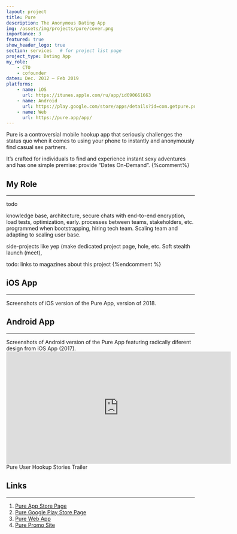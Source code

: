 ```yaml
---
layout: project
title: Pure
description: The Anonymous Dating App
img: /assets/img/projects/pure/cover.png
importance: 3
featured: true
show_header_logo: true
section: services   # for project list page
project_type: Dating App
my_role: 
    - CTO
    - cofounder
dates: Dec. 2012 – Feb 2019
platforms: 
    - name: iOS
      url: https://itunes.apple.com/ru/app/id690661663
    - name: Android
      url: https://play.google.com/store/apps/details?id=com.getpure.pure&referrer=utm_source%3Dpure.app
    - name: Web
      url: https://pure.app/app/
---
```


Pure is a controversial mobile hookup app that seriously challenges the status quo when it comes to using your phone 
to instantly and anonymously find casual sex partners. 

It’s crafted for individuals to find and experience 
instant sexy adventures and has one simple premise: provide “Dates On-Demand”.
{%comment%}
## My Role
***

todo

knowledge base, architecture, secure chats with  end-to-end encryption, load tests, optimization, early.
processes between teams, stakeholders, etc. programmed when bootstrapping, hiring tech team. Scaling team and adapting to
scaling user base.

side-projects like yep (make dedicated project page, hole, etc. Soft stealth launch (meet),   

todo: links to magazines about this project
{%endcomment %}

## iOS App
***
<div class="row">
    <div class="col-sm mt-3 mt-md-0 text-center">
        <img class="img-fluid rounded z-depth-1 mh600" src="{{ '/assets/img/projects/pure/ios1.png' | relative_url }}" alt=""/>
    </div>
    <div class="col-sm mt-3 mt-md-0 text-center">
        <img class="img-fluid rounded z-depth-1 mh600" src="{{ '/assets/img/projects/pure/ios2.png' | relative_url }}" alt=""/>
    </div> 
    <div class="col-sm mt-3 mt-md-0 text-center">
        <img class="img-fluid rounded z-depth-1 mh600" src="{{ '/assets/img/projects/pure/ios3.png' | relative_url }}" alt=""/>
    </div>
     
</div>
<div class="caption">
    Screenshots of iOS version of the Pure App, version of 2018.
</div>

## Android App
***
<div class="row">
    <div class="col-sm mt-3 mt-md-0 text-center">
        <img class="img-fluid rounded z-depth-1 mh600" src="{{ '/assets/img/projects/pure/android1.png' | relative_url }}" alt=""/>
    </div>
    <div class="col-sm mt-3 mt-md-0 text-center">
        <img class="img-fluid rounded z-depth-1 mh600" src="{{ '/assets/img/projects/pure/android2.png' | relative_url }}" alt=""/>
    </div> 
    <div class="col-sm mt-3 mt-md-0 text-center">
        <img class="img-fluid rounded z-depth-1 mh600" src="{{ '/assets/img/projects/pure/android3.png' | relative_url }}" alt=""/>
    </div>
     
</div>
<div class="caption">
    Screenshots of Android version of the Pure App featuring radically diferent design from iOS App (2017).
</div>

<div class="text-center">
    <iframe width="600" height="300" src="https://www.youtube.com/embed/gpFToYigRSs" frameborder="0" 
    allow="accelerometer; autoplay; clipboard-write; encrypted-media; gyroscope; picture-in-picture" 
    allowfullscreen>
    </iframe>
</div>
<div class="caption">
    Pure User Hookup Stories Trailer 
</div>








## Links
***

1. [Pure App Store Page](https://itunes.apple.com/ru/app/id690661663)
2. [Pure Google Play Store Page](https://play.google.com/store/apps/details?id=com.getpure.pure&referrer=utm_source%3Dpure.app)
3. [Pure Web App](https://pure.app/app/)
4. [Pure Promo Site](https://pure.app/)

